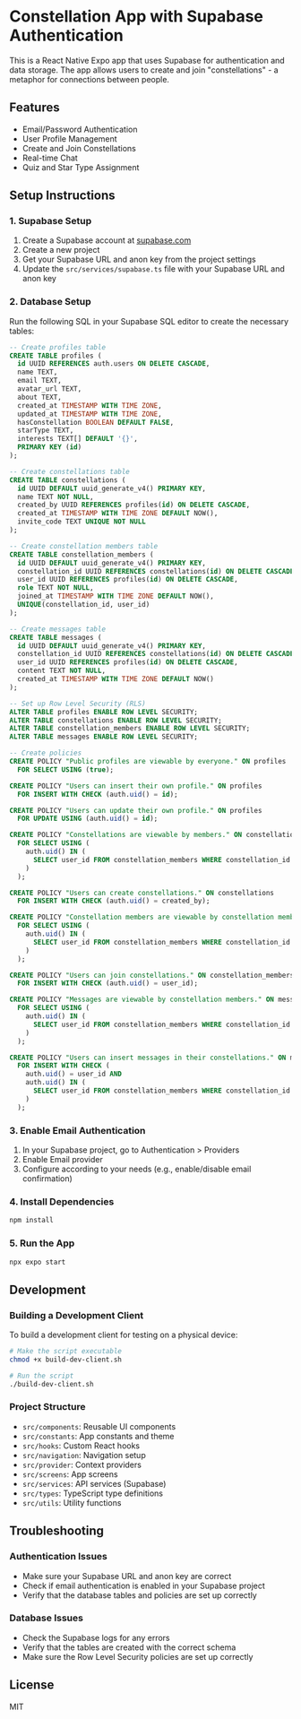 # Constellation App with Supabase Authentication

This is a React Native Expo app that uses Supabase for authentication and data storage. The app allows users to create and join "constellations" - a metaphor for connections between people.

## Features

- Email/Password Authentication
- User Profile Management
- Create and Join Constellations
- Real-time Chat
- Quiz and Star Type Assignment

## Setup Instructions

### 1. Supabase Setup

1. Create a Supabase account at [supabase.com](https://supabase.com)
2. Create a new project
3. Get your Supabase URL and anon key from the project settings
4. Update the `src/services/supabase.ts` file with your Supabase URL and anon key

### 2. Database Setup

Run the following SQL in your Supabase SQL editor to create the necessary tables:

```sql
-- Create profiles table
CREATE TABLE profiles (
  id UUID REFERENCES auth.users ON DELETE CASCADE,
  name TEXT,
  email TEXT,
  avatar_url TEXT,
  about TEXT,
  created_at TIMESTAMP WITH TIME ZONE,
  updated_at TIMESTAMP WITH TIME ZONE,
  hasConstellation BOOLEAN DEFAULT FALSE,
  starType TEXT,
  interests TEXT[] DEFAULT '{}',
  PRIMARY KEY (id)
);

-- Create constellations table
CREATE TABLE constellations (
  id UUID DEFAULT uuid_generate_v4() PRIMARY KEY,
  name TEXT NOT NULL,
  created_by UUID REFERENCES profiles(id) ON DELETE CASCADE,
  created_at TIMESTAMP WITH TIME ZONE DEFAULT NOW(),
  invite_code TEXT UNIQUE NOT NULL
);

-- Create constellation members table
CREATE TABLE constellation_members (
  id UUID DEFAULT uuid_generate_v4() PRIMARY KEY,
  constellation_id UUID REFERENCES constellations(id) ON DELETE CASCADE,
  user_id UUID REFERENCES profiles(id) ON DELETE CASCADE,
  role TEXT NOT NULL,
  joined_at TIMESTAMP WITH TIME ZONE DEFAULT NOW(),
  UNIQUE(constellation_id, user_id)
);

-- Create messages table
CREATE TABLE messages (
  id UUID DEFAULT uuid_generate_v4() PRIMARY KEY,
  constellation_id UUID REFERENCES constellations(id) ON DELETE CASCADE,
  user_id UUID REFERENCES profiles(id) ON DELETE CASCADE,
  content TEXT NOT NULL,
  created_at TIMESTAMP WITH TIME ZONE DEFAULT NOW()
);

-- Set up Row Level Security (RLS)
ALTER TABLE profiles ENABLE ROW LEVEL SECURITY;
ALTER TABLE constellations ENABLE ROW LEVEL SECURITY;
ALTER TABLE constellation_members ENABLE ROW LEVEL SECURITY;
ALTER TABLE messages ENABLE ROW LEVEL SECURITY;

-- Create policies
CREATE POLICY "Public profiles are viewable by everyone." ON profiles
  FOR SELECT USING (true);

CREATE POLICY "Users can insert their own profile." ON profiles
  FOR INSERT WITH CHECK (auth.uid() = id);

CREATE POLICY "Users can update their own profile." ON profiles
  FOR UPDATE USING (auth.uid() = id);

CREATE POLICY "Constellations are viewable by members." ON constellations
  FOR SELECT USING (
    auth.uid() IN (
      SELECT user_id FROM constellation_members WHERE constellation_id = id
    )
  );

CREATE POLICY "Users can create constellations." ON constellations
  FOR INSERT WITH CHECK (auth.uid() = created_by);

CREATE POLICY "Constellation members are viewable by constellation members." ON constellation_members
  FOR SELECT USING (
    auth.uid() IN (
      SELECT user_id FROM constellation_members WHERE constellation_id = constellation_id
    )
  );

CREATE POLICY "Users can join constellations." ON constellation_members
  FOR INSERT WITH CHECK (auth.uid() = user_id);

CREATE POLICY "Messages are viewable by constellation members." ON messages
  FOR SELECT USING (
    auth.uid() IN (
      SELECT user_id FROM constellation_members WHERE constellation_id = constellation_id
    )
  );

CREATE POLICY "Users can insert messages in their constellations." ON messages
  FOR INSERT WITH CHECK (
    auth.uid() = user_id AND
    auth.uid() IN (
      SELECT user_id FROM constellation_members WHERE constellation_id = constellation_id
    )
  );
```

### 3. Enable Email Authentication

1. In your Supabase project, go to Authentication > Providers
2. Enable Email provider
3. Configure according to your needs (e.g., enable/disable email confirmation)

### 4. Install Dependencies

```bash
npm install
```

### 5. Run the App

```bash
npx expo start
```

## Development

### Building a Development Client

To build a development client for testing on a physical device:

```bash
# Make the script executable
chmod +x build-dev-client.sh

# Run the script
./build-dev-client.sh
```

### Project Structure

- `src/components`: Reusable UI components
- `src/constants`: App constants and theme
- `src/hooks`: Custom React hooks
- `src/navigation`: Navigation setup
- `src/provider`: Context providers
- `src/screens`: App screens
- `src/services`: API services (Supabase)
- `src/types`: TypeScript type definitions
- `src/utils`: Utility functions

## Troubleshooting

### Authentication Issues

- Make sure your Supabase URL and anon key are correct
- Check if email authentication is enabled in your Supabase project
- Verify that the database tables and policies are set up correctly

### Database Issues

- Check the Supabase logs for any errors
- Verify that the tables are created with the correct schema
- Make sure the Row Level Security policies are set up correctly

## License

MIT 